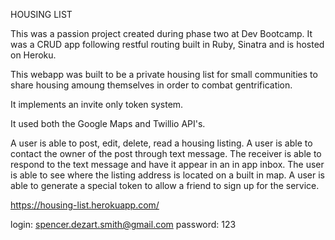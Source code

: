 HOUSING LIST

This was a passion project created during phase two at Dev Bootcamp. It was a CRUD app following restful routing built in Ruby, Sinatra and is hosted on Heroku. 

This webapp was built to be a private housing list for small communities to share housing amoung themselves in order to combat gentrification.

It implements an invite only token system. 

It used both the Google Maps and Twillio API's.

A user is able to post, edit, delete, read a housing listing. 
A user is able to contact the owner of the post through text message. 
The receiver is able to respond to the text message and have it appear in an in app inbox. 
The user is able to see where the listing address is located on a built in map. 
A user is able to generate a special token to allow a friend to sign up for the service. 

https://housing-list.herokuapp.com/

login: spencer.dezart.smith@gmail.com
password: 123


